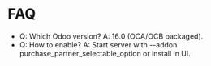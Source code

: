 # FAQ

- Q: Which Odoo version? A: 16.0 (OCA/OCB packaged).
- Q: How to enable? A: Start server with --addon purchase_partner_selectable_option or install in UI.
